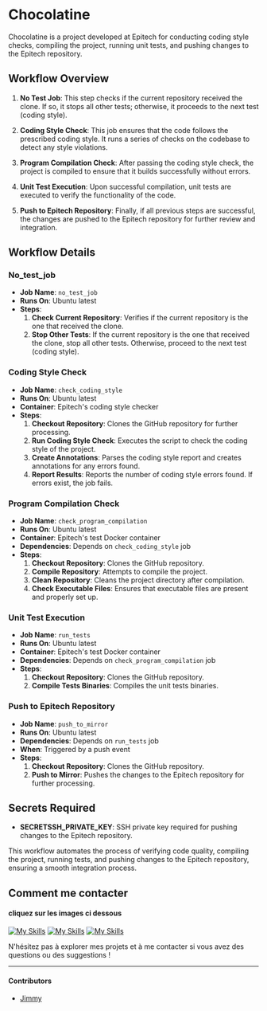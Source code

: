 # Chocolatine

Chocolatine is a project developed at Epitech for conducting coding style checks, compiling the project, running unit tests, and pushing changes to the Epitech repository.

## Workflow Overview

1. **No Test Job**: This step checks if the current repository received the clone. If so, it stops all other tests; otherwise, it proceeds to the next test (coding style).

2. **Coding Style Check**: This job ensures that the code follows the prescribed coding style. It runs a series of checks on the codebase to detect any style violations.

3. **Program Compilation Check**: After passing the coding style check, the project is compiled to ensure that it builds successfully without errors.

4. **Unit Test Execution**: Upon successful compilation, unit tests are executed to verify the functionality of the code.

5. **Push to Epitech Repository**: Finally, if all previous steps are successful, the changes are pushed to the Epitech repository for further review and integration.

## Workflow Details

### No_test_job

- **Job Name**: `no_test_job`
- **Runs On**: Ubuntu latest
- **Steps**:
  1. **Check Current Repository**: Verifies if the current repository is the one that received the clone.
  2. **Stop Other Tests**: If the current repository is the one that received the clone, stop all other tests. Otherwise, proceed to the next test (coding style).

### Coding Style Check

- **Job Name**: `check_coding_style`
- **Runs On**: Ubuntu latest
- **Container**: Epitech's coding style checker
- **Steps**:
    1. **Checkout Repository**: Clones the GitHub repository for further processing.
    2. **Run Coding Style Check**: Executes the script to check the coding style of the project.
    3. **Create Annotations**: Parses the coding style report and creates annotations for any errors found.
    4. **Report Results**: Reports the number of coding style errors found. If errors exist, the job fails.

### Program Compilation Check

- **Job Name**: `check_program_compilation`
- **Runs On**: Ubuntu latest
- **Container**: Epitech's test Docker container
- **Dependencies**: Depends on `check_coding_style` job
- **Steps**:
    1. **Checkout Repository**: Clones the GitHub repository.
    2. **Compile Repository**: Attempts to compile the project.
    3. **Clean Repository**: Cleans the project directory after compilation.
    4. **Check Executable Files**: Ensures that executable files are present and properly set up.

### Unit Test Execution

- **Job Name**: `run_tests`
- **Runs On**: Ubuntu latest
- **Container**: Epitech's test Docker container
- **Dependencies**: Depends on `check_program_compilation` job
- **Steps**:
    1. **Checkout Repository**: Clones the GitHub repository.
    2. **Compile Tests Binaries**: Compiles the unit tests binaries.

### Push to Epitech Repository

- **Job Name**: `push_to_mirror`
- **Runs On**: Ubuntu latest
- **Dependencies**: Depends on `run_tests` job
- **When**: Triggered by a push event
- **Steps**:
    1. **Checkout Repository**: Clones the GitHub repository.
    2. **Push to Mirror**: Pushes the changes to the Epitech repository for further processing.

## Secrets Required

- **SECRETSSH_PRIVATE_KEY**: SSH private key required for pushing changes to the Epitech repository.

This workflow automates the process of verifying code quality, compiling the project, running tests, and pushing changes to the Epitech repository, ensuring a smooth integration process.

## Comment me contacter
#### cliquez sur les images ci dessous
[![My Skills](https://skillicons.dev/icons?i=linkedin)](https://www.linkedin.com/in/jimmy-ramsamyna%C3%AFck-9b2144288/)
[![My Skills](https://skillicons.dev/icons?i=gmail)](mailto:jimmyramsamynaick@gmail.com)
[![My Skills](https://skillicons.dev/icons?i=twitter)](https://twitter.com/blackangel9708)

N'hésitez pas à explorer mes projets et à me contacter si vous avez des questions ou des suggestions !

---
#### Contributors
- [Jimmy](https://github.com/JimmyRamsamynaick)